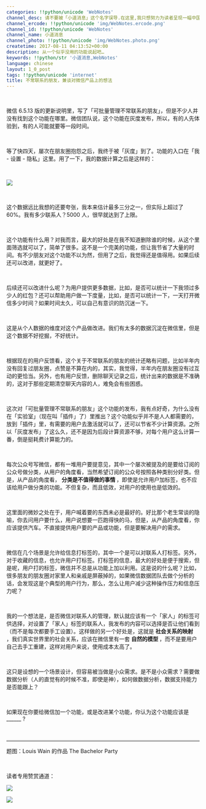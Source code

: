 ```yaml
---
categories: !!python/unicode 'WebNotes'
channel_desc: 请不要被「小道消息」这个名字误导.在这里,我只想努力为读者呈现一幅中国互联网的清明上河图.
channel_ercode: !!python/unicode 'img/WebNotes.ercode.png'
channel_id: !!python/unicode 'WebNotes'
channel_name: 小道消息
channel_photo: !!python/unicode 'img/WebNotes.photo.png'
createtime: 2017-08-11 04:13:52+00:00
description: 从一个似乎没用的功能说起吧…
keywords: !!python/str '小道消息,WebNotes'
language: chinese
layout: 1_0_post
tags: !!python/unicode 'internet'
title: 不常联系的朋友，兼谈对微信产品上的想法
---
```

<div class="rich_media_content" id="js_content">
<p>
<br/>
</p>
<p>
         微信 6.5.13 版的更新说明里，写了「可批量管理不常联系的朋友」，但是不少人并没有找到这个功能在哪里。微信团队说，这个功能在灰度发布，所以，有的人先体验到，有的人可能就要等一段时间。
        </p>
<p>
<br/>
</p>
<p>
         等了快四天，屡次在朋友圈抱怨之后，我终于被「灰度」到了。功能的入口在「我 - 设置 - 隐私」这里。用了一下，我的数据计算之后是这样的：
        </p>
<p>
<br/>
</p>
<p>
<img class="" data-ratio="0.3824476650563607" data-s="300,640" data-src="" data-type="jpeg" data-w="1242" src="{{ '/img/ow5rEn8QGlGme7F36P26QwWROK204vfsGpKe7ZicxQu46orpc1mbgbZicIy5EszqaFDib2cdmguWMiaprz5hvdibrsw.jpeg' | prepend: site.img | replace: '//','/' }}"/>
</p>
<p>
<br/>
</p>
<p>
         这个数据远比我想的还要夸张，我本来估计最多三分之一，但实际上超过了 60%。我有多少联系人？5000 人，很早就达到了上限。
         <br/>
</p>
<p>
<br/>
</p>
<p>
         这个功能有什么用？对我而言，最大的好处是在我不知道删除谁的时候，从这个里面筛选就可以了，简单了很多。这不是一个完美的功能，但让我节省了大量的时间。有不少朋友对这个功能不以为然，但用了之后，我觉得还是值得用。如果后续还可以改进，就更好了。
        </p>
<p>
<br/>
</p>
<p>
         后续还可以改进什么呢？为用户提供更多数据，比如，是否可以统计一下我领过多少人的红包？还可以帮助用户做一下度量，比如，是否可以统计一下，一天打开微信多少时间？如果时间太久，可以自己有意识的防沉迷一下。
        </p>
<p>
<br/>
</p>
<p>
         这是从个人数据的维度对这个产品做改进。我们有太多的数据沉淀在微信里，但是这个数据不好挖掘，不好统计。
        </p>
<p>
<br/>
</p>
<p>
         根据现在的用户反馈看，这个关于不常联系的朋友的统计还略有问题，比如半年内没有回复过朋友圈，点赞是不算在内的，其实，我觉得，半年内在朋友圈没有过互动的更恰当。另外，也有用户反馈，删除聊天记录之后，统计出来的数据是不准确的，这对于那些定期清空聊天内容的人，难免会有些困惑。
        </p>
<p>
<br/>
</p>
<p>
         这次对「可批量管理不常联系的朋友」这个功能的发布，我有点好奇，为什么没有在「实验室」（现在叫「插件」了）里推出？这个功能似乎并不是人人都需要的，放到「插件」里，有需要的用户去激活就可以了，还可以节省不少计算资源。之所以「灰度发布」了这么久，还不是因为后段计算资源不够，对每个用户这么计算一番，倒是挺耗费计算能力的。
        </p>
<p>
<br/>
</p>
<p>
         每次公众号写微信，都有一堆用户要提意见，其中一个屡次被提及的是要给订阅的公众号做分类，从用户的角度看，当然希望订阅的公众号按照各种类别分好类。但是，从产品的角度看，
         <strong>
          分类是不值得做的事情
         </strong>
         ，即使是允许用户加标签，也不应该给用户做分类的功能。不但复杂，而且低效，对用户的使用也是低效的。
        </p>
<p>
<br/>
</p>
<p>
         这里面的微妙之处在于，用户喊着要的东西未必是最好的。好比那个老生常谈的隐喻，你去问用户要什么，用户说想要一匹跑得快的马，但是，从产品的角度看，你应该提供汽车。不直接提供用户要的产品或功能，但是要解决用户的需求。
        </p>
<p>
<br/>
</p>
<p>
         微信在几个场景是允许给信息打标签的，其中一个是可以对联系人打标签。另外，对于收藏的信息，也允许用户打标签。打标签的信息，最大的好处是便于搜索，但是呢，用户打的标签，微信并不总是从功能上加以利用。这是说的什么呢？比如，很多朋友的朋友圈对家里人和亲戚是屏蔽掉的，如果微信数据团队去做个分析的话，会发现这是个典型的用户行为，那么，怎么让用户减少这种操作压力和信息压力呢？
        </p>
<p>
<br/>
</p>
<p>
         我的一个想法是，是否微信对联系人的管理，默认就应该有一个「家人」的标签可供选择，对设置了「家人」标签的联系人，我发布的内容可以选择是否让他们看到（而不是每次都要手工设置）。这样做的另一个好处是，这就是
         <strong>
          社会关系的映射
         </strong>
         ，我们真实世界里的社会关系，应该在微信里有一套
         <strong>
          自然的模型
         </strong>
         ，而不是要用户自己去手工重建，这样对用户来说，使用成本太高了。
        </p>
<p>
<br/>
</p>
<p>
         这只是设想的一个场景设计，但容易被当做是小众需求。是不是小众需求？需要做数据分析（人的直觉有的时候不准，即使是神），如何做数据分析，数据支持能力是否能跟上？
        </p>
<p>
<br/>
</p>
<p>
         如果现在你要给微信加一个功能，或是改进某个功能，你认为这个功能应该是 ______ ?
        </p>
<p>
<br/>
</p>
<hr style="font-family: Lato, Helvetica, Arial, freesans, clean, sans-serif; border-right-width: 0px; border-bottom-width: 0px; border-left-width: 0px; border-top-style: solid; border-top-color: rgb(234, 234, 234); height: 1px; margin-top: 1em; margin-bottom: 1em; color: rgb(51, 51, 51); font-size: 15px; white-space: normal;"/>
<p>
         题图：Louis Wain 的作品 The Bachelor Party
        </p>
<p>
<br/>
</p>
<p>
         读者专用赞赏通道：
        </p>
<p>
<img class="" data-ratio="0.8932655654383735" data-s="300,640" data-src="" data-type="jpeg" data-w="787" src="{{ '/img/ow5rEn8QGlFbVNfS3ib5uvAug9HHMgpKMAJIibf5DMaou2WhXYdb2PaySMgIAWetAusO9xsFBaSicSLmyDyeEN6vQ.jpeg' | prepend: site.img | replace: '//','/' }}"/>
</p>
<p>
<img class="" data-ratio="0.6675925925925926" data-s="300,640" data-src="" data-type="png" data-w="1080" src="{{ '/img/ow5rEn8QGlHNJhcNCnPCxvuiceKNrmTUjLvZHNAK3oqyniaGxgLfgo8Hz3UoHohich6azrozjn3IuvRZKon3hqxoQ.png' | prepend: site.img | replace: '//','/' }}"/>
</p>
<p>
<br/>
</p>
</div>